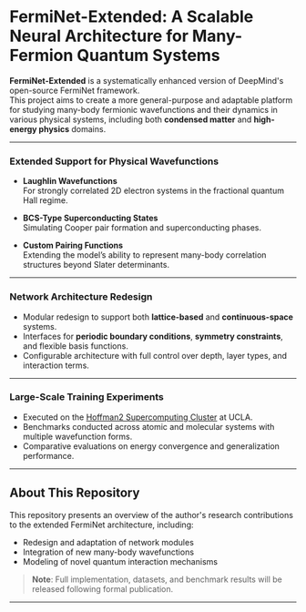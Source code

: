 # FermiNet-Extended: A Scalable Neural Architecture for Many-Fermion Quantum Systems

**FermiNet-Extended** is a systematically enhanced version of DeepMind's open-source FermiNet framework.  
This project aims to create a more general-purpose and adaptable platform for studying many-body fermionic wavefunctions and their dynamics in various physical systems, including both **condensed matter** and **high-energy physics** domains.

---

###  Extended Support for Physical Wavefunctions

- **Laughlin Wavefunctions**  
  For strongly correlated 2D electron systems in the fractional quantum Hall regime.

- **BCS-Type Superconducting States**  
  Simulating Cooper pair formation and superconducting phases.

- **Custom Pairing Functions**  
  Extending the model’s ability to represent many-body correlation structures beyond Slater determinants.

---

###  Network Architecture Redesign

- Modular redesign to support both **lattice-based** and **continuous-space** systems.
- Interfaces for **periodic boundary conditions**, **symmetry constraints**, and flexible basis functions.
- Configurable architecture with full control over depth, layer types, and interaction terms.

---

###  Large-Scale Training Experiments

- Executed on the [Hoffman2 Supercomputing Cluster](https://www.hoffman2.idre.ucla.edu/) at UCLA.
- Benchmarks conducted across atomic and molecular systems with multiple wavefunction forms.
- Comparative evaluations on energy convergence and generalization performance.

---

##  About This Repository

This repository presents an overview of the author's research contributions to the extended FermiNet architecture, including:

- Redesign and adaptation of network modules  
- Integration of new many-body wavefunctions  
- Modeling of novel quantum interaction mechanisms  

>  **Note**: Full implementation, datasets, and benchmark results will be released following formal publication.

---
